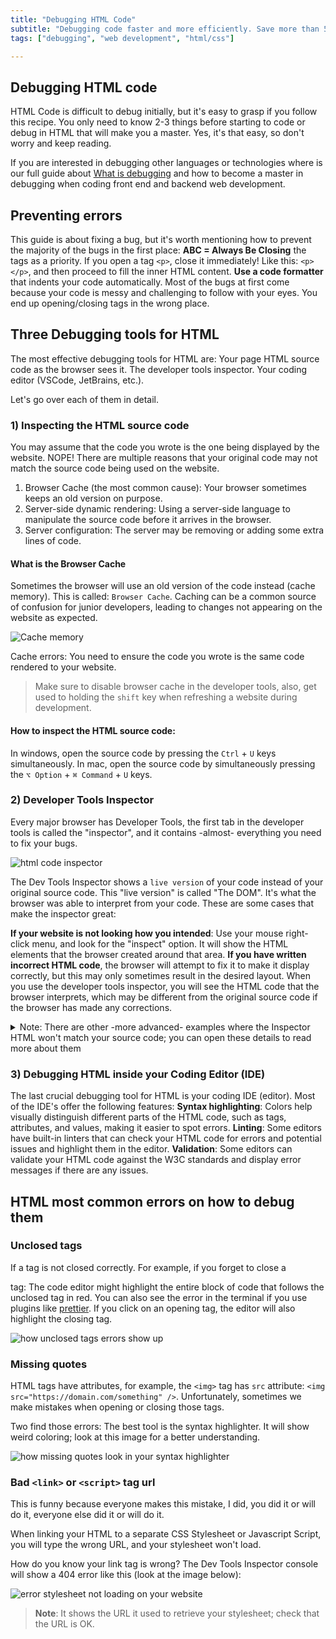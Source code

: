```yaml
---
title: "Debugging HTML Code"
subtitle: "Debugging code faster and more efficiently. Save more than 50% of your debugging time when coding HTML."
tags: ["debugging", "web development", "html/css"]

--- 
```


## Debugging HTML code

HTML Code is difficult to debug initially, but it's easy to grasp if you follow this recipe. You only need to know 2-3 things before starting to code or debug in HTML that will make you a master. Yes, it's that easy, so don't worry and keep reading.

If you are interested in debugging other languages or technologies where is our full guide about [What is debugging](https://4geeks.com/lesson/what-is-debugging-code) and how to become a master in debugging when coding front end and backend web development.

## Preventing errors

This guide is about fixing a bug, but it's worth mentioning how to prevent the majority of the bugs in the first place:
**ABC = Always Be Closing** the tags as a priority. If you open a tag `<p>`, close it immediately! Like this: `<p></p>`, and then proceed to fill the inner HTML content.
**Use a code formatter** that indents your code automatically. Most of the bugs at first come because your code is messy and challenging to follow with your eyes. You end up opening/closing tags in the wrong place.

## Three Debugging tools for HTML

The most effective debugging tools for HTML are: 
Your page HTML source code as the browser sees it.
The developer tools inspector.
Your coding editor (VSCode, JetBrains, etc.).

Let's go over each of them in detail.

### 1) Inspecting the HTML source code

You may assume that the code you wrote is the one being displayed by the website. NOPE!
There are multiple reasons that your original code may not match the source code being used on the website.

1. Browser Cache (the most common cause): Your browser sometimes keeps an old version on purpose.
2. Server-side dynamic rendering: Using a server-side language to manipulate the source code before it arrives in the browser.
3. Server configuration: The server may be removing or adding some extra lines of code.

#### What is the Browser Cache

Sometimes the browser will use an old version of the code instead (cache memory). This is called: `Browser Cache`.
Caching can be a common source of confusion for junior developers, leading to changes not appearing on the website as expected.

![Cache memory](https://storage.googleapis.com/media-breathecode/c554b1b12abd3b8e7392151ceb31ed2f367e673e99f890e0a7c70ea4df7f68ad)

Cache errors: You need to ensure the code you wrote is the same code rendered to your website.

> Make sure to disable browser cache in the developer tools, also, get used to holding the `shift` key when refreshing a website during development.

#### How to inspect the HTML source code:

In windows, open the source code by pressing the `Ctrl` + `U` keys simultaneously.
In mac, open the source code by simultaneously pressing the `⌥ Option` + `⌘ Command` + `U` keys.

### 2) Developer Tools Inspector

Every major browser has Developer Tools, the first tab in the developer tools is called the "inspector", and it contains -almost- everything you need to fix your bugs.

![html code inspector](https://github.com/breatheco-de/content/blob/master/src/assets/images/Fca0Hkm.gif?raw=true)

The Dev Tools Inspector shows a `live version` of your code instead of your original source code. This "live version" is called "The DOM". It's what the browser was able to interpret from your code. These are some cases that make the inspector great:

**If your website is not looking how you intended**: Use your mouse right-click menu, and look for the "inspect" option. It will show the HTML elements that the browser created around that area.
**If you have written incorrect HTML code**, the browser will attempt to fix it to make it display correctly, but this may only sometimes result in the desired layout. When you use the developer tools inspector, you will see the HTML code that the browser interprets, which may be different from the original source code if the browser has made any corrections.

<details>
  <summary>Note: There are other -more advanced- examples where the Inspector HTML won't match your source code; you can open these details to read more about them</summary>
  
Minification: Sometimes, websites compress and optimize the code for faster loading times. The HTML inspector will show the minified code, which may be difficult to read.
Browser extensions: Ad blockers or script blockers modify the code shown in the HTML inspector.
Server-side rendering: the HTML inspector will show the code rendered on the server rather than the source code.

</details>

### 3) Debugging HTML inside your Coding Editor (IDE)

The last crucial debugging tool for HTML is your coding IDE  (editor). Most of the IDE's offer the following features:
**Syntax highlighting**: Colors help visually distinguish different parts of the HTML code, such as tags, attributes, and values, making it easier to spot errors.
**Linting**: Some editors have built-in linters that can check your HTML code for errors and potential issues and highlight them in the editor.
**Validation**: Some editors can validate your HTML code against the W3C standards and display error messages if there are any issues.

## HTML most common errors on how to debug them

### Unclosed tags 

If a tag is not closed correctly. For example, if you forget to close a <div> tag: 
The code editor might highlight the entire block of code that follows the unclosed tag in red.
You can also see the error in the terminal if you use plugins like [prettier](https://prettier.io/).
If you click on an opening tag, the editor will also highlight the closing tag.

![how unclosed tags errors show up](https://github.com/breatheco-de/content/blob/master/src/assets/images/oJEe61z.png?raw=true)

### Missing quotes

HTML tags have attributes, for example, the `<img>` tag has `src` attribute: `<img src="https://domain.com/something" />`. Unfortunately, sometimes we make mistakes when opening or closing those tags.

Two find those errors: The best tool is the syntax highlighter. It will show weird coloring; look at this image for a better understanding.

![how missing quotes look in your syntax highlighter](https://github.com/breatheco-de/content/blob/master/src/assets/images/JzNqq1W.png?raw=true)

### Bad `<link>` or `<script>` tag url

This is funny because everyone makes this mistake, I did, you did it or will do it, everyone else did it or will do it.

When linking your HTML to a separate CSS Stylesheet or Javascript Script, you will type the wrong URL, and your stylesheet won't load.

How do you know your link tag is wrong? The Dev Tools Inspector console will show a 404 error like this (look at the image below):

![error stylesheet not loading on your website](https://storage.googleapis.com/breathecode-asset-images/ec4a60f3823464d8fcb8a861b8bf3c786a65015e6ce66f63d17ff11bb161c0a3.png)

> **Note**: It shows the URL it used to retrieve your stylesheet; check that the URL is OK.
